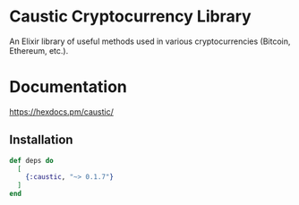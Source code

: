 # Caustic Cryptocurrency Library

An Elixir library of useful methods used in various cryptocurrencies
(Bitcoin, Ethereum, etc.).

# Documentation

https://hexdocs.pm/caustic/

## Installation

```elixir
def deps do
  [
    {:caustic, "~> 0.1.7"}
  ]
end
```
